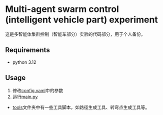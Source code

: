 # Multi-agent swarm control (intelligent vehicle part) experiment
这是多智能体集群控制（智能车部分）实验的代码部分，用于个人备份。

## Requirements
* python 3.12

## Usage
1. 修改[config.yaml](config.yaml)中的参数
2. 运行[main.py](main.py)

* [tools](tools)文件夹中有一些工具脚本，如路径生成工具、转弯点生成工具等。
